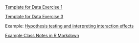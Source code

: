 [Template for Data Exercise 1](https://github.com/judgelord/813/blob/master/Data-Exercise-1.Rmd)

[Template for Data Exercise 3](https://github.com/judgelord/813/blob/master/Data-Exercise-3.Rmd)

Example: [Hypothesis testing and interpreting interaction effects](https://judgelord.github.io/813/DE3.html)

[Example Class Notes in R Markdown](https://judgelord.github.io/PS811/example_notes.html)

